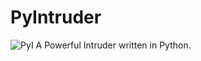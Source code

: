 # PyIntruder
![PyI](https://user-images.githubusercontent.com/52795867/137942186-f6de90c2-90b9-45d1-95d4-4ed73e707973.png)
A Powerful Intruder written in Python.

